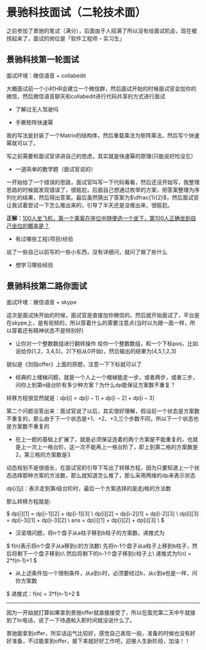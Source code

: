 # 景驰科技面试（二轮技术面）

之前参加了景驰的笔试（满分），后面由于人招满了所以没有给面试机会，现在被捞起来了，面试的岗位是「软件工程师 – 实习生」

## 景驰科技第一轮面试

面试环境：微信语音 + collabedit

大概面试前一个小时HR会建立一个微信群，然后面试开始的时候面试官会加你的微信，然后微信语音聊天和collabedit进行代码共享的方式进行面试

+ 了解过无人驾驶吗

+ 手撕矩阵快速幂

我的写法是封装了一个Matrix的结构体，然后重载乘法为矩阵乘法，然后写个快速幂就可以了。

写之前需要和面试官讲讲自己的思虑，其实就是快速幂的原理(只能说好险没忘）

+ 一道简单的数学题（面试官说的）

一开始给了一个错误的思路，面试官叫写一下代码看看，然后还没开始写，我整理思路的时候就发现错误了，很尴尬，后面自己想通过枚举的方案，把答案整理为序列化的结果，然后得出答案。最后虽然猜出了答案为$\dfrac{1}{2}$，然后面试官让我试着尝试一下怎么推出来的，引导了半天还是没推出来，很尴尬。

**正解：**[100人坐飞机，第一个乘客在座位中随便选一个坐下，第100人正确坐到自己坐位的概率是？](https://www.zhihu.com/question/35950050)

+ 有过哪些工程(项目)经验

说了一些自己以前写的一些小东西，没有详细问，就问了做了些什么

+ 想学习哪些经验

## 景驰科技第二路你面试

面试环境：微信语音 + skype

这次是面试快开始的时候，面试官是直接加你微信的，然后就开始面试了，平台是在skype上，是有视频的，所以穿着什么的需要注意点(当时以为跟一面一样，所以穿着还有精神状态不是特别好)

+ 让你对一个整数数组进行翻转操作
给你一个整数数组，和一个下标pos，比如说给你[1,2，3,4,5]，2(下标从0开始)，然后输出的结果为[4,5,1,2,3]

貌似是《剑指offer》上面的原题，注意一下下标就可以了

+ 经典的上楼梯问题，就是一个人上一个楼梯能走一步，或者两步，或者三步，问你上到第n级台阶有多少种方案？为什么dp能保证方案数不重复？

转移方程很显然就是：$dp[i] = dp[i-1]+dp[i-2]+dp[i-3]$

第二个问题没答出来：面试官说了以后，其实很好理解，假设前一个状态是方案数不重复的，那么由于下一个状态是+1、+2、+3,三个步数不同，所以下一个状态也是方案数不重复的

+ 在上一题的基础上扩展了，就是必须保证连着的两个方案是不能重复的，也就是上一次上一格台阶，这一次不能再上一格台阶了，即上到第二格的方案数是2，第三格的方案数是3

动态规划不是很擅长，在面试官的引导下写出了转移方程，因为只要知道上一个状态选择那种方案的方法数，那么就知道怎么推了，那么采用两维的dp来表示状态

$dp[i][j]：$表示走到第$i$级台阶时，最后一个方案选择的是走$j$格的方法数

那么转移方程就是:

$
dp[i][1] = dp[i-1][2] + dp[i-1][3] \\
dp[i][2] = dp[i-2][1] + dp[i-2][3] \\
dp[i][3] = dp[i-3][1] + dp[i-3][2] \\
ans = dp[i][1] + dp[i][2] + dp[i][3] \\
$

+ 汉诺塔问题，将n个盘子从a柱子移到b柱子的方案数，递推式为

$
f(n)表示将n个盘子从a移到c的方法数\\
先将n-1个盘子从a柱子上移到b柱子，然后将剩下一个盘子移到c\\
然后将剩下的n-1个盘子移到c柱子上\\
递推式为f(n) = 2*f(n-1)+1
$

+ 从上述条件加一个限制条件，从a到c时，必须要经过b，从c到a也是一样，问你方案数

$
递推式：f(n) = 3*f(n-1)+2
$

---

因为一开始就打算如果拿到景驰offer就直接接受了，所以在面完第二天中午就接到了hr电话，说了一下待遇和入职时间就没说什么了。

景驰能拿到offer，所实话运气比较好，感觉自己表现一般，准备的时候也没有好好准备，不过能拿到offer，接下来就好好工作吧，迎接人生新阶段，加油！！

